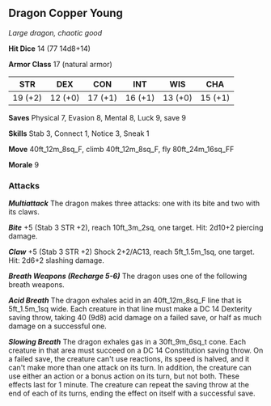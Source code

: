 ## Dragon Copper Young

*Large dragon, chaotic good*

**Hit Dice** 14 (77 14d8+14)

**Armor Class** 17 (natural armor)

| STR     | DEX     | CON     | INT     | WIS     | CHA     |
|---------|---------|---------|---------|---------|---------|
| 19 (+2) | 12 (+0) | 17 (+1) | 16 (+1) | 13 (+0) | 15 (+1) |

**Saves** Physical 7, Evasion 8, Mental 8, Luck 9, save 9

**Skills** Stab 3, Connect 1, Notice 3, Sneak 1

**Move** 40ft\_12m\_8sq\_F, climb 40ft\_12m\_8sq\_F, fly 80ft\_24m\_16sq\_FF

**Morale** 9

### Attacks

***Multiattack*** The dragon makes three attacks: one with its bite and two with its claws.

***Bite*** +5 (Stab 3 STR +2), reach 10ft\_3m\_2sq, one target. Hit: 2d10+2 piercing damage.

***Claw*** +5 (Stab 3 STR +2) Shock 2+2/AC13, reach 5ft\_1.5m\_1sq, one target. Hit: 2d6+2 slashing damage.

***Breath Weapons (Recharge 5-6)*** The dragon uses one of the following breath weapons.

***Acid Breath*** The dragon exhales acid in an 40ft\_12m\_8sq\_F line that is 5ft\_1.5m\_1sq wide. Each creature in that line must make a DC 14 Dexterity saving throw, taking 40 (9d8) acid damage on a failed save, or half as much damage on a successful one.

***Slowing Breath*** The dragon exhales gas in a 30ft\_9m\_6sq\_t cone. Each creature in that area must succeed on a DC 14 Constitution saving throw. On a failed save, the creature can't use reactions, its speed is halved, and it can't make more than one attack on its turn. In addition, the creature can use either an action or a bonus action on its turn, but not both. These effects last for 1 minute. The creature can repeat the saving throw at the end of each of its turns, ending the effect on itself with a successful save.


